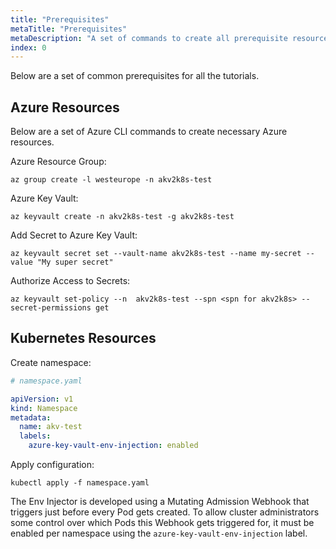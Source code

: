 ```yaml
---
title: "Prerequisites"
metaTitle: "Prerequisites"
metaDescription: "A set of commands to create all prerequisite resources needed to complete tutorials"
index: 0
---
```


Below are a set of common prerequisites for all the tutorials.

## Azure Resources

Below are a set of Azure CLI commands to create necessary Azure resources.

Azure Resource Group:

```none
az group create -l westeurope -n akv2k8s-test
```

Azure Key Vault:

```none
az keyvault create -n akv2k8s-test -g akv2k8s-test
```

Add Secret to Azure Key Vault:

```none
az keyvault secret set --vault-name akv2k8s-test --name my-secret --value "My super secret"
```

Authorize Access to Secrets:

```none
az keyvault set-policy --n  akv2k8s-test --spn <spn for akv2k8s> --secret-permissions get 
```

## Kubernetes Resources

Create namespace:

```yaml
# namespace.yaml

apiVersion: v1
kind: Namespace
metadata:
  name: akv-test
  labels:
    azure-key-vault-env-injection: enabled
```

Apply configuration:

```none
kubectl apply -f namespace.yaml
```

The Env Injector is developed using a Mutating Admission Webhook that triggers just before every Pod gets created. To allow cluster administrators some control over which Pods this Webhook gets triggered for, it must be enabled per namespace using the `azure-key-vault-env-injection` label.
